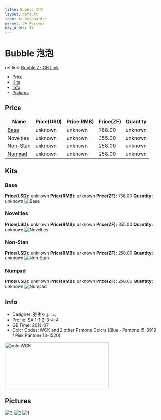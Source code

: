 ```yaml
---
title: Bubble 泡泡
layout: default
icon: fa-keyboard-o
parent: SA Keycaps
nav_order: 42
---
```


# Bubble 泡泡

ref link: [Bubble ZF GB Link](http://www.zfrontier.com/m/3759)

* [Price](#price)
* [Kits](#kits)
* [Info](#info)
* [Pictures](#pictures)


## Price  

| Name          | Price(USD)    |  Price(RMB) |  Price(ZF) | Quantity |
| ------------- | ------------- |  ---------- |  --------- | -------- |
|[Base](#base)|unknown|unknown|788.00|unknown|
|[Novelties](#novelties)|unknown|unknown|355.00|unknown|
|[Non-Stan](#non-stan)|unknown|unknown|258.00|unknown|
|[Numpad](#numpad)|unknown|unknown|258.00|unknown|


## Kits
### Base
**Price(USD):** unknown    **Price(RMB):** unknown    **Price(ZF):** 788.00    **Quantity:** unknown
<img src="{{ 'assets/images/sa-keycaps/bubble/kits_pics/base.jpg' | relative_url }}" alt="Base" class="image featured">

### Novelties
**Price(USD):** unknown    **Price(RMB):** unknown    **Price(ZF):** 355.00    **Quantity:** unknown
<img src="{{ 'assets/images/sa-keycaps/bubble/kits_pics/novelties.jpg' | relative_url }}" alt="Novelties" class="image featured">

### Non-Stan
**Price(USD):** unknown    **Price(RMB):** unknown    **Price(ZF):** 258.00    **Quantity:** unknown
<img src="{{ 'assets/images/sa-keycaps/bubble/kits_pics/non-stan.jpg' | relative_url }}" alt="Non-Stan" class="image featured">

### Numpad
**Price(USD):** unknown    **Price(RMB):** unknown    **Price(ZF):** 258.00    **Quantity:** unknown
<img src="{{ 'assets/images/sa-keycaps/bubble/kits_pics/numpad.jpg' | relative_url }}" alt="Numpad" class="image featured">


## Info
* Designer: 弥生ゃょぃ。
* Profile: SA 1-1-2-3-4-4
* GB Time: 2018-07
* Color Codes: WCK and 2 other Pantone Colors (Blue - Pantone 15-3919 / Pink Pantone 13-1520)
<img src="{{ 'assets/images/sa-keycaps/SP_ColorCodes/abs/SP_Abs_ColorCodes_WCK.png' | relative_url }}" alt="colorWCK" height="150" width="340">


## Pictures
<img src="{{ 'assets/images/sa-keycaps/bubble/rendering_pics/3.jpg' | relative_url }}" alt="3" class="image featured">
<img src="{{ 'assets/images/sa-keycaps/bubble/rendering_pics/2.jpg' | relative_url }}" alt="2" class="image featured">
<img src="{{ 'assets/images/sa-keycaps/bubble/rendering_pics/1.jpg' | relative_url }}" alt="1" class="image featured">
